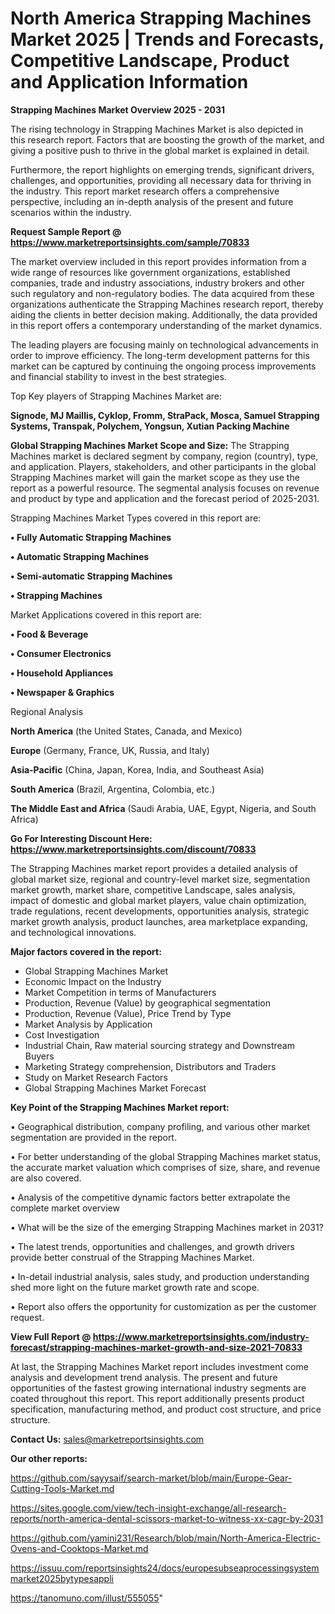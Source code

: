 # North America Strapping Machines Market 2025 | Trends and Forecasts, Competitive Landscape, Product and Application Information

<Strong> Strapping Machines Market Overview 2025 - 2031</strong>

The rising technology in Strapping Machines Market is also depicted in this research report. Factors that are boosting the growth of the market, and giving a positive push to thrive in the global market is explained in detail.

Furthermore, the report highlights on emerging trends, significant drivers, challenges, and opportunities, providing all necessary data for thriving in the industry. This report market research offers a comprehensive perspective, including an in-depth analysis of the present and future scenarios within the industry.

<strong>Request Sample Report @ <a href=https://www.marketreportsinsights.com/sample/70833>https://www.marketreportsinsights.com/sample/70833</a></strong>

The market overview included in this report provides information from a wide range of resources like government organizations, established companies, trade and industry associations, industry brokers and other such regulatory and non-regulatory bodies. The data acquired from these organizations authenticate the Strapping Machines research report, thereby aiding the clients in better decision making. Additionally, the data provided in this report offers a contemporary understanding of the market dynamics.

The leading players are focusing mainly on technological advancements in order to improve efficiency. The long-term development patterns for this market can be captured by continuing the ongoing process improvements and financial stability to invest in the best strategies.

Top Key players of Strapping Machines Market are:

<strong>Signode, MJ Maillis, Cyklop, Fromm, StraPack, Mosca, Samuel Strapping Systems, Transpak, Polychem, Yongsun, Xutian Packing Machine</strong>

<strong><b>Global Strapping Machines Market Scope and Size:</b></strong>
The Strapping Machines market is declared segment by company, region (country), type, and application. Players, stakeholders, and other participants in the global Strapping Machines market will gain the market scope as they use the report as a powerful resource. The segmental analysis focuses on revenue and product by type and application and the forecast period of 2025-2031.

Strapping Machines Market Types covered in this report are:

<strong>• Fully Automatic Strapping Machines

• Automatic Strapping Machines

• Semi-automatic Strapping Machines

• Strapping Machines</strong>

Market Applications covered in this report are:

<strong>• Food & Beverage

• Consumer Electronics

• Household Appliances

• Newspaper & Graphics</strong> 

Regional Analysis

<strong>North America</strong> (the United States, Canada, and Mexico)

<strong>Europe</strong> (Germany, France, UK, Russia, and Italy)

<strong>Asia-Pacific</strong> (China, Japan, Korea, India, and Southeast Asia)

<strong>South America</strong> (Brazil, Argentina, Colombia, etc.)

<strong>The Middle East and Africa</strong> (Saudi Arabia, UAE, Egypt, Nigeria, and South Africa)

<strong>Go For Interesting Discount Here: <a href=https://www.marketreportsinsights.com/discount/70833>https://www.marketreportsinsights.com/discount/70833</a></strong>

The Strapping Machines market report provides a detailed analysis of global market size, regional and country-level market size, segmentation market growth, market share, competitive Landscape, sales analysis, impact of domestic and global market players, value chain optimization, trade regulations, recent developments, opportunities analysis, strategic market growth analysis, product launches, area marketplace expanding, and technological innovations.

<strong><b>Major factors covered in the report:</b></strong>
<ul>
  <li>Global Strapping Machines Market </li>
  <li>Economic Impact on the Industry</li>
  <li>Market Competition in terms of Manufacturers</li>
  <li>Production, Revenue (Value) by geographical segmentation</li>
  <li>Production, Revenue (Value), Price Trend by Type</li>
  <li>Market Analysis by Application</li>
  <li>Cost Investigation</li>
  <li>Industrial Chain, Raw material sourcing strategy and Downstream Buyers</li>
  <li>Marketing Strategy comprehension, Distributors and Traders</li>
  <li>Study on Market Research Factors</li>
  <li>Global Strapping Machines Market Forecast</li>
</ul>

<strong><b>Key Point of the Strapping Machines Market report:</b></strong>

• Geographical distribution, company profiling, and various other market segmentation are provided in the report.

• For better understanding of the global Strapping Machines market status, the accurate market valuation which comprises of size, share, and revenue are also covered.

• Analysis of the competitive dynamic factors better extrapolate the complete market overview

• What will be the size of the emerging Strapping Machines market in 2031?

• The latest trends, opportunities and challenges, and growth drivers provide better construal of the Strapping Machines Market.

• In-detail industrial analysis, sales study, and production understanding shed more light on the future market growth rate and scope.

• Report also offers the opportunity for customization as per the customer request.

<strong><b>View Full Report @ <a href=https://www.marketreportsinsights.com/industry-forecast/strapping-machines-market-growth-and-size-2021-70833>https://www.marketreportsinsights.com/industry-forecast/strapping-machines-market-growth-and-size-2021-70833</a></b></strong>


At last, the Strapping Machines Market report includes investment come analysis and development trend analysis. The present and future opportunities of the fastest growing international industry segments are coated throughout this report. This report additionally presents product specification, manufacturing method, and product cost structure, and price structure.

<strong>Contact Us:</strong>
sales@marketreportsinsights.com

<strong>Our other reports:</strong>

<a href=https://github.com/sayysaif/search-market/blob/main/Europe-Gear-Cutting-Tools-Market.md>https://github.com/sayysaif/search-market/blob/main/Europe-Gear-Cutting-Tools-Market.md</a>

<a href=https://sites.google.com/view/tech-insight-exchange/all-research-reports/north-america-dental-scissors-market-to-witness-xx-cagr-by-2031>https://sites.google.com/view/tech-insight-exchange/all-research-reports/north-america-dental-scissors-market-to-witness-xx-cagr-by-2031</a>

<a href=https://github.com/yamini231/Research/blob/main/North-America-Electric-Ovens-and-Cooktops-Market.md>https://github.com/yamini231/Research/blob/main/North-America-Electric-Ovens-and-Cooktops-Market.md</a>

<a href=https://issuu.com/reportsinsights24/docs/europesubseaprocessingsystemmarket2025bytypesappli>https://issuu.com/reportsinsights24/docs/europesubseaprocessingsystemmarket2025bytypesappli</a>

<a href=https://tanomuno.com/illust/555055>https://tanomuno.com/illust/555055</a>"
